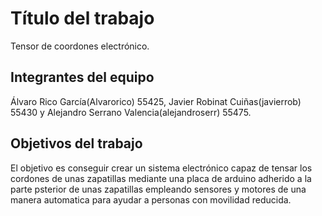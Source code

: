 # Título del trabajo
Tensor de coordones electrónico.

## Integrantes del equipo

Álvaro Rico García(Alvarorico) 55425, Javier Robinat Cuiñas(javierrob) 55430 y Alejandro Serrano Valencia(alejandroserr) 55475.

## Objetivos del trabajo

El objetivo es conseguir crear un sistema electrónico capaz de tensar los cordones de unas zapatillas mediante una placa de arduino adherido a la parte psterior de unas zapatillas empleando sensores y motores de una manera automatica para ayudar a personas con movilidad reducida.

## 
